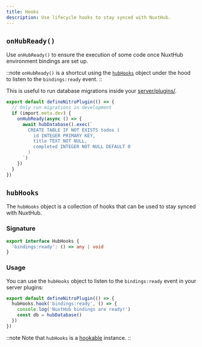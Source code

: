 ```yaml
---
title: Hooks
description: Use lifecycle hooks to stay synced with NuxtHub.
---
```


## `onHubReady()`

Use `onHubReady()` to ensure the execution of some code once NuxtHub environment bindings are set up.

::note
`onHubReady()` is a shortcut using the [`hubHooks`](#hubhooks) object under the hood to listen to the `bindings:ready` event.
::

This is useful to run database migrations inside your [server/plugins/](https://nuxt.com/docs/guide/directory-structure/server#server-plugins).

```ts [server/plugins/migrations.ts]
export default defineNitroPlugin(() => {
  // Only run migrations in development
  if (import.meta.dev) {
    onHubReady(async () => {
      await hubDatabase().exec(`
        CREATE TABLE IF NOT EXISTS todos (
          id INTEGER PRIMARY KEY,
          title TEXT NOT NULL,
          completed INTEGER NOT NULL DEFAULT 0
        )
      `)
    })
  }
})

```

## `hubHooks`

The `hubHooks` object is a collection of hooks that can be used to stay synced with NuxtHub.

### Signature

```ts [Signature]
export interface HubHooks {
  'bindings:ready': () => any | void
}
```

### Usage

You can use the `hubHooks` object to listen to the `bindings:ready` event in your server plugins:

```ts [server/plugins/hub.ts]
export default defineNitroPlugin(() => {
  hubHooks.hook('bindings:ready', () => {
    console.log('NuxtHub bindings are ready!')
    const db = hubDatabase()
  })
})
```

::note
Note that `hubHooks` is a [hookable](https://hookable.unjs.io) instance.
::
 